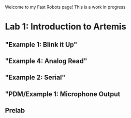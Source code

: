 Welcome to my Fast Robots page! This is a work in progress

# Lab 1: Introduction to Artemis 
## "Example 1: Blink it Up"
## "Example 4: Analog Read"
## "Example 2: Serial"
## "PDM/Example 1: Microphone Output

## Prelab 


























